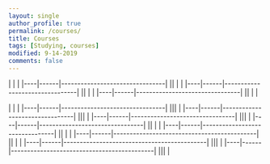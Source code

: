 ```yaml
---
layout: single
author_profile: true
permalink: /courses/
title: Courses
tags: [Studying, courses]
modified: 9-14-2019
comments: false
---
```



|           |                     |
|----|------|--------------------------------|
||  | |
|----|------|--------------------------------|
||  |  |
|----|------|--------------------------------|
||  |  |


|           |                        |
|----|------|--------------------------------|
|||         |
|----|------|--------------------------------|
||| |
|----|------|--------------------------------|
|||  |
|----|------|--------------------------------|
||  |            |
|----|------|--------------------------------|
||  |  |
|----|------|--------------------------------------------|
||  |  |
|----|------|--------------------------------------------|
|||            |
|----|------|--------------------------------------------|
|||  |
